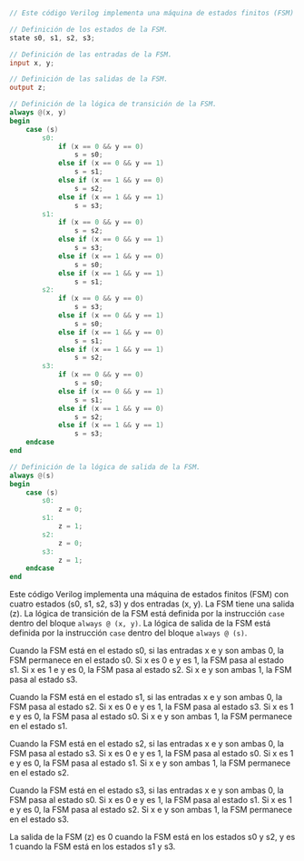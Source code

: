 ```verilog
// Este código Verilog implementa una máquina de estados finitos (FSM) con cuatro estados y dos entradas.

// Definición de los estados de la FSM.
state s0, s1, s2, s3;

// Definición de las entradas de la FSM.
input x, y;

// Definición de las salidas de la FSM.
output z;

// Definición de la lógica de transición de la FSM.
always @(x, y)
begin
    case (s)
        s0:
            if (x == 0 && y == 0)
                s = s0;
            else if (x == 0 && y == 1)
                s = s1;
            else if (x == 1 && y == 0)
                s = s2;
            else if (x == 1 && y == 1)
                s = s3;
        s1:
            if (x == 0 && y == 0)
                s = s2;
            else if (x == 0 && y == 1)
                s = s3;
            else if (x == 1 && y == 0)
                s = s0;
            else if (x == 1 && y == 1)
                s = s1;
        s2:
            if (x == 0 && y == 0)
                s = s3;
            else if (x == 0 && y == 1)
                s = s0;
            else if (x == 1 && y == 0)
                s = s1;
            else if (x == 1 && y == 1)
                s = s2;
        s3:
            if (x == 0 && y == 0)
                s = s0;
            else if (x == 0 && y == 1)
                s = s1;
            else if (x == 1 && y == 0)
                s = s2;
            else if (x == 1 && y == 1)
                s = s3;
    endcase
end

// Definición de la lógica de salida de la FSM.
always @(s)
begin
    case (s)
        s0:
            z = 0;
        s1:
            z = 1;
        s2:
            z = 0;
        s3:
            z = 1;
    endcase
end
```

Este código Verilog implementa una máquina de estados finitos (FSM) con cuatro estados (s0, s1, s2, s3) y dos entradas (x, y). La FSM tiene una salida (z). La lógica de transición de la FSM está definida por la instrucción `case` dentro del bloque `always @ (x, y)`. La lógica de salida de la FSM está definida por la instrucción `case` dentro del bloque `always @ (s)`.

Cuando la FSM está en el estado s0, si las entradas x e y son ambas 0, la FSM permanece en el estado s0. Si x es 0 e y es 1, la FSM pasa al estado s1. Si x es 1 e y es 0, la FSM pasa al estado s2. Si x e y son ambas 1, la FSM pasa al estado s3.

Cuando la FSM está en el estado s1, si las entradas x e y son ambas 0, la FSM pasa al estado s2. Si x es 0 e y es 1, la FSM pasa al estado s3. Si x es 1 e y es 0, la FSM pasa al estado s0. Si x e y son ambas 1, la FSM permanece en el estado s1.

Cuando la FSM está en el estado s2, si las entradas x e y son ambas 0, la FSM pasa al estado s3. Si x es 0 e y es 1, la FSM pasa al estado s0. Si x es 1 e y es 0, la FSM pasa al estado s1. Si x e y son ambas 1, la FSM permanece en el estado s2.

Cuando la FSM está en el estado s3, si las entradas x e y son ambas 0, la FSM pasa al estado s0. Si x es 0 e y es 1, la FSM pasa al estado s1. Si x es 1 e y es 0, la FSM pasa al estado s2. Si x e y son ambas 1, la FSM permanece en el estado s3.

La salida de la FSM (z) es 0 cuando la FSM está en los estados s0 y s2, y es 1 cuando la FSM está en los estados s1 y s3.
